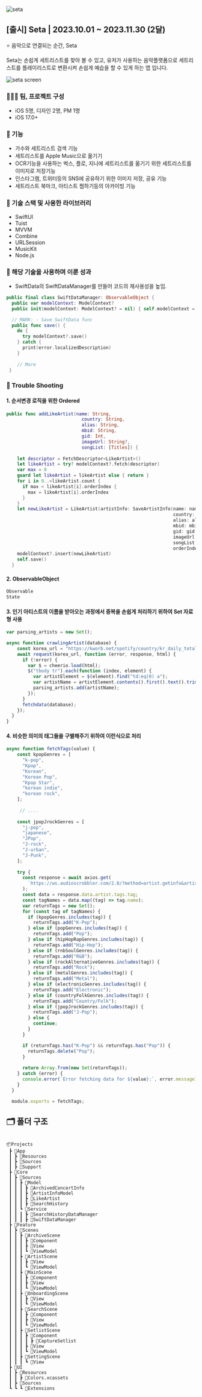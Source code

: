 

![seta](https://github.com/Oreo-Mcflurry/Seta/assets/96654328/d71b34cd-7ab3-42fd-9a5f-11aff69cac87)

## [출시] Seta | 2023.10.01 ~ 2023.11.30 (2달)

<aside>
⭐ 음악으로 연결되는 순간, Seta
 
Seta는 손쉽게 세트리스트를 찾아 볼 수 있고, 유저가 사용하는 음악플랫폼으로 세트리스트를 플레이리스트로 변환시켜 손쉽게 예습을 할 수 있게 하는 앱 입니다.

</aside>

![seta screen](https://github.com/Oreo-Mcflurry/Seta/assets/96654328/6e7ae2f0-289e-40ae-81f7-74f6eeaa225c)

### 🧑‍🤝‍🧑 팀, 프로젝트 구성

- iOS 5명, 디자인 2명, PM 1명
- iOS 17.0+

### 🥕 기능

- 가수와 세트리스트 검색 기능
- 세트리스트를 Apple Music으로 옮기기
- OCR기능을 사용하는 벅스, 플로, 지니에 세트리스트를 옮기기 위한 세트리스트를 이미지로 저장기능
- 인스타그램, 트위터등의 SNS에 공유하기 위한 이미지 저장, 공유 기능
- 세트리스트 북마크, 아티스트 찜하기등의 아카이빙 기능




### 🔨 기술 스택 및 사용한 라이브러리

- SwiftUI
- Tuist
- MVVM
- Combine
- URLSession
- MusicKit
- Node.js

### 👏 해당 기술을 사용하며 이룬 성과

- SwiftData의 SwiftDataManager를 만들어 코드의 재사용성을 높임.

~~~swift
public final class SwiftDataManager: ObservableObject {
  public var modelContext: ModelContext?
  public init(modelContext: ModelContext? = nil) { self.modelContext = modelContext }

  // MARK: - Save SwiftData func
  public func save() {
    do {
      try modelContext?.save()
    } catch {
      print(error.localizedDescription)
    }
    
    // More
 }
~~~

### 🌠 Trouble Shooting

#### 1. 순서변경 로직을 위한 Ordered

```swift
public func addLikeArtist(name: String,
                            country: String,
                            alias: String,
                            mbid: String,
                            gid: Int,
                            imageUrl: String?,
                            songList: [Titles]) {
    
    let descriptor = FetchDescriptor<LikeArtist>()
    let likeArtist = try? modelContext?.fetch(descriptor)
    var max = 0
    guard let likeArtist = likeArtist else { return }
    for i in 0..<likeArtist.count {
      if max < likeArtist[i].orderIndex {
        max = likeArtist[i].orderIndex
      }
    }
    let newLikeArtist = LikeArtist(artistInfo: SaveArtistInfo(name: name,
                                                              country: country,
                                                              alias: alias,
                                                              mbid: mbid,
                                                              gid: gid,
                                                              imageUrl: imageUrl ?? "",
                                                              songList: songList),
                                                              orderIndex: max+1)
    modelContext?.insert(newLikeArtist)
    self.save()
  }
```

#### 2. ObservableObject

~~~swift
Observable
State
~~~

#### 3. 인기 아티스트의 이름을 받아오는 과정에서 중복을 손쉽게 처리하기 위하여 Set 자료형 사용

```js
var parsing_artists = new Set();

async function crawlingArtist(database) {
    const korea_url = "https://kworb.net/spotify/country/kr_daily_totals.html";
    await request(korea_url, function (error, response, html) {
      if (!error) {
        var $ = cheerio.load(html);
        $("tbody tr").each(function (index, element) {
          var artistElement = $(element).find("td:eq(0) a");
          var artistName = artistElement.contents().first().text().trim();
          parsing_artists.add(artistName);
        });
      }
      fetchdata(database);
    });
  }
}
```

#### 4. 비슷한 의미의 태그들을 구별해주기 위하여 이런식으로 처리

```js
async function fetchTags(value) {
    const kpopGenres = [
      "k-pop",
      "Kpop",
      "Korean",
      "Korean Pop",
      "Kpop Star",
      "korean indie",
      "korean rock",
    ];
  
	 // ....
  
    const jpopJrockGenres = [
      "j-pop",
      "japanese",
      "JPop",
      "J-rock",
      "J-urban",
      "J-Punk",
    ];
  
    try {
      const response = await axios.get(
        `https://ws.audioscrobbler.com/2.0/?method=artist.getinfo&artist=${value}&api_key=0f54e196c4a83ed95d87c8ee18c3fdcd&format=json`
      );
      const data = response.data.artist.tags.tag;
      const tagNames = data.map((tag) => tag.name);
      var returnTags = new Set();
      for (const tag of tagNames) {
        if (kpopGenres.includes(tag)) {
          returnTags.add("K-Pop");
        } else if (popGenres.includes(tag)) {
          returnTags.add("Pop");
        } else if (hipHopRapGenres.includes(tag)) {
          returnTags.add("Hip-Hop");
        } else if (rnbSoulGenres.includes(tag)) {
          returnTags.add("R&B");
        } else if (rockAlternativeGenres.includes(tag)) {
          returnTags.add("Rock");
        } else if (metalGenres.includes(tag)) {
          returnTags.add("Metal");
        } else if (electronicGenres.includes(tag)) {
          returnTags.add("Electronic");
        } else if (countryFolkGenres.includes(tag)) {
          returnTags.add("Country/Folk");
        } else if (jpopJrockGenres.includes(tag)) {
          returnTags.add("J-Pop");
        } else {
          continue;
        }
      }

      if (returnTags.has("K-Pop") && returnTags.has("Pop")) {
        returnTags.delete("Pop");
      }
  
      return Array.from(new Set(returnTags));
    } catch (error) {
      console.error(`Error fetching data for ${value}:`, error.message);
    }
  }

  module.exports = fetchTags;
```

## 🗂️ 폴더 구조

~~~

📦Projects
 ┣ 📂App
 ┃ ┣ 📂Resources
 ┃ ┣ 📂Sources
 ┃ ┣ 📂Support
 ┣ 📂Core
 ┃ ┣ 📂Sources
 ┃ ┃ ┣ 📂Model
 ┃ ┃ ┃ ┣ 📂ArchivedConcertInfo
 ┃ ┃ ┃ ┣ 📂ArtistInfoModel
 ┃ ┃ ┃ ┣ 📂LikeArtist
 ┃ ┃ ┃ ┣ 📂SearchHistory
 ┃ ┃ ┗ 📂Service
 ┃ ┃ ┃ ┣ 📂SearchHistoryDataManager
 ┃ ┃ ┃ ┣ 📂SwiftDataManager
 ┣ 📂Feature
 ┃ ┣ 📂Scenes
 ┃ ┃ ┣ 📂ArchiveScene
 ┃ ┃ ┃ ┣ 📂Component
 ┃ ┃ ┃ ┣ 📂View
 ┃ ┃ ┃ ┗ 📂ViewModel
 ┃ ┃ ┣ 📂ArtistScene
 ┃ ┃ ┃ ┣ 📂View
 ┃ ┃ ┃ ┗ 📂ViewModel
 ┃ ┃ ┣ 📂MainScene
 ┃ ┃ ┃ ┣ 📂Component
 ┃ ┃ ┃ ┣ 📂View
 ┃ ┃ ┃ ┗ 📂ViewModel
 ┃ ┃ ┣ 📂OnboardingScene
 ┃ ┃ ┃ ┣ 📂View
 ┃ ┃ ┃ ┗ 📂ViewModel
 ┃ ┃ ┣ 📂SearchScene
 ┃ ┃ ┃ ┣ 📂Component
 ┃ ┃ ┃ ┣ 📂View
 ┃ ┃ ┃ ┗ 📂ViewModel
 ┃ ┃ ┣ 📂SetlistScene
 ┃ ┃ ┃ ┣ 📂Component
 ┃ ┃ ┃ ┃ ┣ 📂CaptureSetlist
 ┃ ┃ ┃ ┣ 📂View
 ┃ ┃ ┃ ┗ 📂ViewModel
 ┃ ┃ ┣ 📂SettingScene
 ┃ ┃ ┃ ┗ 📂View
 ┣ 📂UI
 ┃ ┣ 📂Resources
 ┃ ┃ ┣ 📂Colors.xcassets
 ┃ ┣ 📂Sources
 ┗ ┗ ┗ 📂Extensions
~~~

